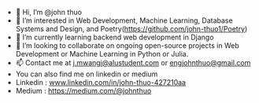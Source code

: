 - 👋 Hi, I’m @john thuo 
- 👀 I’m interested in Web Development, Machine Learning, Database Systems and Design, and Poetry(https://github.com/john-thuo1/Poetry)
- 🌱 I’m currently learning backend web development in Django
- 💞️ I’m looking to collaborate on ongoing open-source projects in Web Development or Machine Learning in Python or Julia.
- 📫 Contact me at j.mwangi@alustudent.com or engjohnthuo@gmail.com
-  You can also find me on linkedin or medium
-  Linkedin : www.linkedin.com/in/john-thuo-427210aa
-  Medium : https://medium.com/@johnthuo
       


